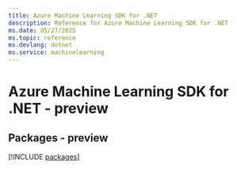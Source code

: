 ```yaml
---
title: Azure Machine Learning SDK for .NET
description: Reference for Azure Machine Learning SDK for .NET
ms.date: 05/27/2025
ms.topic: reference
ms.devlang: dotnet
ms.service: machinelearning
---
```

# Azure Machine Learning SDK for .NET - preview
## Packages - preview
[!INCLUDE [packages](machine-learning-index.md)]
